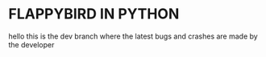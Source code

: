 #  FLAPPYBIRD IN PYTHON

hello this is the dev branch where the latest bugs and crashes are made by the developer